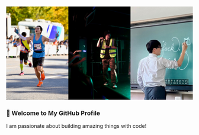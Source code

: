 ![Welcome Banner](banner.png)

### 👋 Welcome to My GitHub Profile
I am passionate about building amazing things with code!
